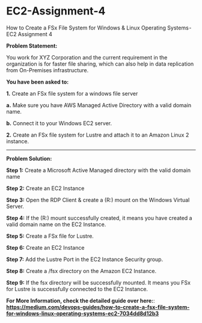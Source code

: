 # EC2-Assignment-4
How to Create a FSx File System for Windows &amp; Linux Operating Systems - EC2 Assignment 4

**Problem Statement:**

You work for XYZ Corporation and the current requirement in the organization is for faster file sharing, which can also help in data replication from On-Premises infrastructure.

**You have been asked to:**

**1.** Create an FSx file system for a windows file server

**a.** Make sure you have AWS Managed Active Directory with a valid domain name.

**b.** Connect it to your Windows EC2 server.

**2.** Create an FSx file system for Lustre and attach it to an Amazon Linux 2 instance.

---------------------------------------------------------------------------------------------------------------------------------------------------------------------------------

**Problem Solution:**

**Step 1:** Create a Microsoft Active Managed directory with the valid domain name

**Step 2:** Create an EC2 Instance

**Step 3:** Open the RDP Client & create a (R:) mount on the Windows Virtual Server.

**Step 4:** If the (R:) mount successfully created, it means you have created a valid domain name on the EC2 Instance.

**Step 5:** Create a FSx file for Lustre.

**Step 6:** Create an EC2 Instance

**Step 7:** Add the Lustre Port in the EC2 Instance Security group.

**Step 8:** Create a /fsx directory on the Amazon EC2 Instance.

**Step 9:** If the fsx directory will be successfully mounted. It means you FSx for Lustre is successfully connected to the EC2 Instance.


**For More Information, check the detailed guide over here:**: **https://medium.com/devops-guides/how-to-create-a-fsx-file-system-for-windows-linux-operating-systems-ec2-7034dd8d12b3**

